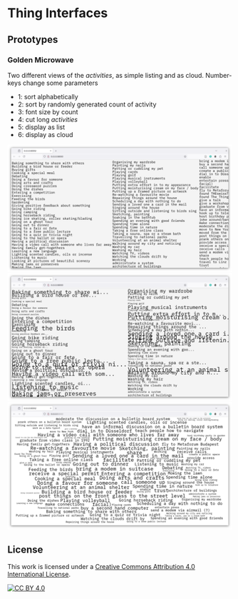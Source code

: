 # Thing Interfaces

## Prototypes
### Golden Microwave

Two different views of the _activities_, as simple listing and as cloud. Number-keys change some parameters

- 1: sort alphabetically
- 2: sort by randomly generated count of activity
- 3: font size by count
- 4: cut long _activities_
- 5: display as list
- 6: display as cloud

![](assets/screenshots/golden-microwave-001.png)
![](assets/screenshots/golden-microwave-002.png)
![](assets/screenshots/golden-microwave-003.png)

## License
This work is licensed under a
[Creative Commons Attribution 4.0 International License][cc-by].

[![CC BY 4.0][cc-by-image]][cc-by]

[cc-by]: http://creativecommons.org/licenses/by/4.0/
[cc-by-image]: https://i.creativecommons.org/l/by/4.0/88x31.png